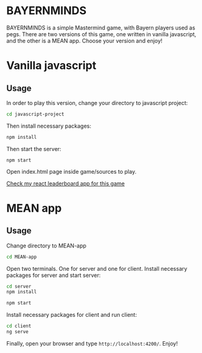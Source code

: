 # **BAYERNMINDS**

BAYERNMINDS is a simple Mastermind game, with Bayern players used as pegs.
There are two versions of this game, one written in vanilla javascript, and the other is a MEAN app. 
Choose your version and enjoy!

# Vanilla javascript

## Usage
In order to play this version, change your directory to javascript project:
```bash
cd javascript-project
```
Then install necessary packages:
```bash
npm install
```

Then start the server:
```
npm start
```

Open index.html page inside game/sources to play.

[Check my react leaderboard app for this game](https://github.com/teaheld/bayernminds_best-react-app) 

# MEAN app

## Usage
Change directory to MEAN-app
```bash
cd MEAN-app
```

Open two terminals. One for server and one for client.
Install necessary packages for server and start server:
```bash
cd server
npm install

npm start
```

Install necessary packages for client and run client:
```bash
cd client
ng serve
```
Finally, open your browser and type ```http://localhost:4200/```.
Enjoy!
